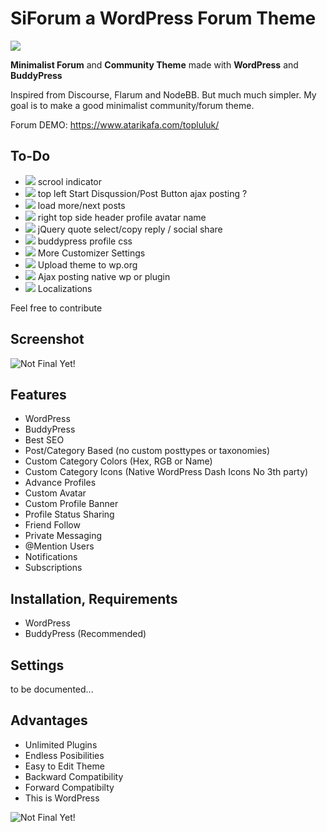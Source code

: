 # SiForum a WordPress Forum Theme 
![](https://img.shields.io/badge/Status-Under_Development-orange.svg)

**Minimalist Forum** and **Community Theme** made with **WordPress** and **BuddyPress**

Inspired from Discourse, Flarum and NodeBB. But much much simpler. My goal is to make a good minimalist community/forum theme.



Forum DEMO: https://www.atarikafa.com/topluluk/

## To-Do

- ![](https://img.shields.io/badge/Status-Coding-228B22.svg) scrool indicator
- ![](https://img.shields.io/badge/Status-Coding-228B22.svg) top left Start Disqussion/Post Button ajax posting ?
- ![](https://img.shields.io/badge/Status-Coding-228B22.svg) load more/next posts
- ![](https://img.shields.io/badge/Status-Coding-228B22.svg) right top side header profile avatar name 
- ![](https://img.shields.io/badge/Status-Coding-228B22.svg) jQuery quote select/copy reply  / social share
- ![](https://img.shields.io/badge/Status-Coding-228B22.svg) buddypress profile css
- ![](https://img.shields.io/badge/Status-Maybe-FF8C00.svg) More Customizer Settings 
- ![](https://img.shields.io/badge/Status-Maybe-FF8C00.svg) Upload theme to wp.org 
- ![](https://img.shields.io/badge/Status-Maybe-FF8C00.svg) Ajax posting native wp or plugin 
- ![](https://img.shields.io/badge/Status-Maybe-FF8C00.svg) Localizations

Feel free to contribute

## Screenshot

![Not Final Yet!](https://raw.githubusercontent.com/sinanisler/SiForum/main/img/SiForum-v3.png)

## Features
 
- WordPress
- BuddyPress
- Best SEO 
- Post/Category Based (no custom posttypes or taxonomies)
- Custom Category Colors (Hex, RGB or Name)
- Custom Category Icons (Native WordPress Dash Icons No 3th party)
- Advance Profiles
- Custom Avatar
- Custom Profile Banner
- Profile Status Sharing 
- Friend Follow
- Private Messaging
- @Mention Users
- Notifications
- Subscriptions


## Installation, Requirements

- WordPress
- BuddyPress (Recommended)


## Settings
to be documented...



## Advantages
- Unlimited Plugins
- Endless Posibilities 
- Easy to Edit Theme
- Backward Compatibility
- Forward Compatibilty
- This is WordPress 

![Not Final Yet!](https://raw.githubusercontent.com/sinanisler/SiForum/main/img/gigi.gif)
